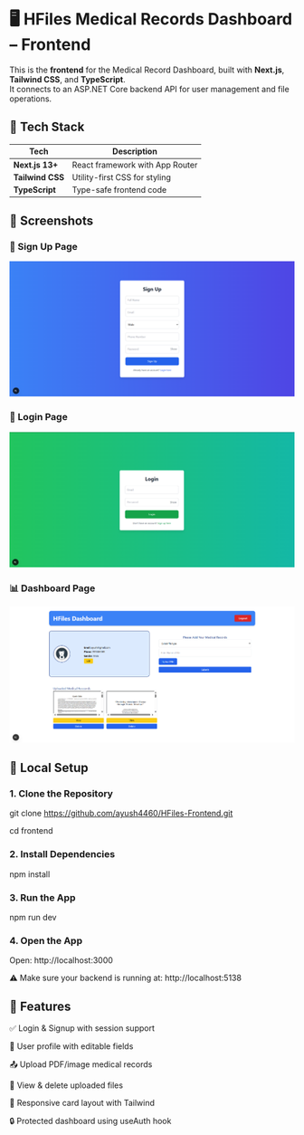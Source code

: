 # 🖥️ HFiles Medical Records Dashboard – Frontend

This is the **frontend** for the Medical Record Dashboard, built with **Next.js**, **Tailwind CSS**, and **TypeScript**.  
It connects to an ASP.NET Core backend API for user management and file operations.


## 🧩 Tech Stack

| Tech            | Description                         |
|-----------------|-------------------------------------|
| **Next.js 13+** | React framework with App Router     |
| **Tailwind CSS**| Utility-first CSS for styling       |
| **TypeScript**  | Type-safe frontend code             |



## 📸 Screenshots

### 📝 Sign Up Page
![Sign Up](./public/screenshots/signup.png)

### 🔐 Login Page
![Login](./public/screenshots/login.png)

### 📊 Dashboard Page
![Dashboard](./public/screenshots/dashboard.png)



## 🚀 Local Setup

### 1. Clone the Repository

git clone https://github.com/ayush4460/HFiles-Frontend.git

cd frontend
 

### 2. Install Dependencies

npm install


### 3. Run the App

npm run dev


### 4. Open the App

Open: http://localhost:3000

⚠️ Make sure your backend is running at: http://localhost:5138




## 🔐 Features

✅ Login & Signup with session support

👤 User profile with editable fields

📤 Upload PDF/image medical records

📁 View & delete uploaded files

🎨 Responsive card layout with Tailwind

🔒 Protected dashboard using useAuth hook

